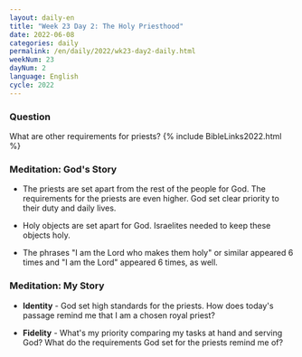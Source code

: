 ```yaml
---
layout: daily-en
title: "Week 23 Day 2: The Holy Priesthood"
date: 2022-06-08
categories: daily
permalink: /en/daily/2022/wk23-day2-daily.html
weekNum: 23
dayNum: 2
language: English
cycle: 2022
---
```

### Question     
What are other requirements for priests?
{% include BibleLinks2022.html %} 

### Meditation: God's Story   
+ The priests are set apart from the rest of the people for God. The requirements for the priests are even higher. God set clear priority to their duty and daily lives. 

+ Holy objects are set apart for God. Israelites needed to keep these objects holy. 

+ The phrases "I am the Lord who makes them holy" or similar appeared 6 times and "I am the Lord" appeared 6 times, as well. 

### Meditation: My Story   
+ **Identity** - God set high standards for the priests. How does today's passage remind me that I am a chosen royal priest? 

+ **Fidelity** - What's my priority comparing my tasks at hand and serving God? What do the requirements God set for the priests remind me of? 
